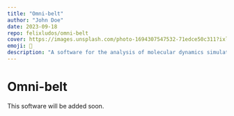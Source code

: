 ```yaml
---
title: "Omni-belt"
author: "John Doe"
date: 2023-09-18
repo: felixludos/omni-belt
cover: https://images.unsplash.com/photo-1694307547532-71edce50c311?ixlib=rb-4.0.3&ixid=M3wxMjA3fDB8MHxwaG90by1wYWdlfHx8fGVufDB8fHx8fA%3D%3D&auto=format&fit=crop&w=200&q=80
emoji: 🚀
description: "A software for the analysis of molecular dynamics simulations."
---
```


# Omni-belt

This software will be added soon.
